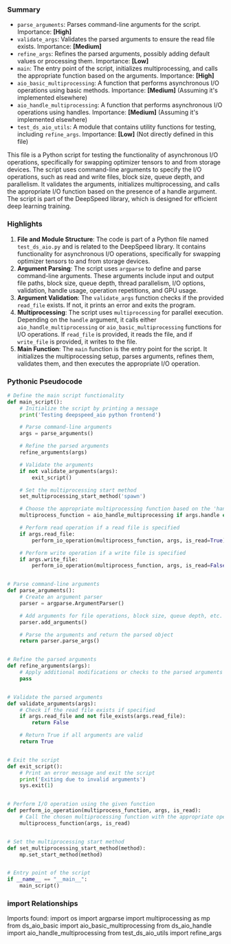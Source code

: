 

### Summary



* `parse_arguments`: Parses command-line arguments for the script. Importance: **[High]**
* `validate_args`: Validates the parsed arguments to ensure the read file exists. Importance: **[Medium]**
* `refine_args`: Refines the parsed arguments, possibly adding default values or processing them. Importance: **[Low]**
* `main`: The entry point of the script, initializes multiprocessing, and calls the appropriate function based on the arguments. Importance: **[High]**
* `aio_basic_multiprocessing`: A function that performs asynchronous I/O operations using basic methods. Importance: **[Medium]** (Assuming it's implemented elsewhere)
* `aio_handle_multiprocessing`: A function that performs asynchronous I/O operations using handles. Importance: **[Medium]** (Assuming it's implemented elsewhere)
* `test_ds_aio_utils`: A module that contains utility functions for testing, including `refine_args`. Importance: **[Low]** (Not directly defined in this file)

This file is a Python script for testing the functionality of asynchronous I/O operations, specifically for swapping optimizer tensors to and from storage devices. The script uses command-line arguments to specify the I/O operations, such as read and write files, block size, queue depth, and parallelism. It validates the arguments, initializes multiprocessing, and calls the appropriate I/O function based on the presence of a handle argument. The script is part of the DeepSpeed library, which is designed for efficient deep learning training.

### Highlights



1. **File and Module Structure**: The code is part of a Python file named `test_ds_aio.py` and is related to the DeepSpeed library. It contains functionality for asynchronous I/O operations, specifically for swapping optimizer tensors to and from storage devices.
2. **Argument Parsing**: The script uses `argparse` to define and parse command-line arguments. These arguments include input and output file paths, block size, queue depth, thread parallelism, I/O options, validation, handle usage, operation repetitions, and GPU usage.
3. **Argument Validation**: The `validate_args` function checks if the provided `read_file` exists. If not, it prints an error and exits the program.
4. **Multiprocessing**: The script uses `multiprocessing` for parallel execution. Depending on the `handle` argument, it calls either `aio_handle_multiprocessing` or `aio_basic_multiprocessing` functions for I/O operations. If `read_file` is provided, it reads the file, and if `write_file` is provided, it writes to the file.
5. **Main Function**: The `main` function is the entry point for the script. It initializes the multiprocessing setup, parses arguments, refines them, validates them, and then executes the appropriate I/O operation.

### Pythonic Pseudocode

```python
# Define the main script functionality
def main_script():
    # Initialize the script by printing a message
    print('Testing deepspeed_aio python frontend')

    # Parse command-line arguments
    args = parse_arguments()

    # Refine the parsed arguments
    refine_arguments(args)

    # Validate the arguments
    if not validate_arguments(args):
        exit_script()

    # Set the multiprocessing start method
    set_multiprocessing_start_method('spawn')

    # Choose the appropriate multiprocessing function based on the 'handle' argument
    multiprocess_function = aio_handle_multiprocessing if args.handle else aio_basic_multiprocessing

    # Perform read operation if a read file is specified
    if args.read_file:
        perform_io_operation(multiprocess_function, args, is_read=True)

    # Perform write operation if a write file is specified
    if args.write_file:
        perform_io_operation(multiprocess_function, args, is_read=False)


# Parse command-line arguments
def parse_arguments():
    # Create an argument parser
    parser = argparse.ArgumentParser()

    # Add arguments for file operations, block size, queue depth, etc.
    parser.add_arguments()

    # Parse the arguments and return the parsed object
    return parser.parse_args()


# Refine the parsed arguments
def refine_arguments(args):
    # Apply additional modifications or checks to the parsed arguments
    pass


# Validate the parsed arguments
def validate_arguments(args):
    # Check if the read file exists if specified
    if args.read_file and not file_exists(args.read_file):
        return False

    # Return True if all arguments are valid
    return True


# Exit the script
def exit_script():
    # Print an error message and exit the script
    print('Exiting due to invalid arguments')
    sys.exit(1)


# Perform I/O operation using the given function
def perform_io_operation(multiprocess_function, args, is_read):
    # Call the chosen multiprocessing function with the appropriate operation flag
    multiprocess_function(args, is_read)


# Set the multiprocessing start method
def set_multiprocessing_start_method(method):
    mp.set_start_method(method)


# Entry point of the script
if __name__ == "__main__":
    main_script()
```


### import Relationships

Imports found:
import os
import argparse
import multiprocessing as mp
from ds_aio_basic import aio_basic_multiprocessing
from ds_aio_handle import aio_handle_multiprocessing
from test_ds_aio_utils import refine_args